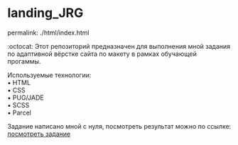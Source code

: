 # landing_JRG  

permalink: ./html/index.html

:octocat: Этот репозиторий предназначен для выполнения мной задания
по адаптивной вёрстке сайта по макету в рамках обучающей прогаммы.

Используемые технологии:  
:black_small_square: HTML  
:black_small_square: CSS  
:black_small_square: PUG/JADE  
:black_small_square: SCSS  
:black_small_square: Parcel  

Задание написано мной с нуля,
посмотреть результат можно по ссылке: [посмотреть задание](https://deryugina.github.io/landing_JRG/)
